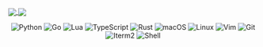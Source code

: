 <a href="https://github.com/Sonder9927/github-readme-stats">
  <img align="center" src="https://github-readme-stats.vercel.app/api?username=Sonder9927&count_private=true&show_icons=true&theme=light" />
</a>
<a href="https://github.com/anuraghazra/convoychat">
  <img align="center" src="https://github-readme-stats.vercel.app/api/top-langs/?username=Sonder9927&langs_count=8&theme=light&count_private=true&layout=compact&hide=javascript,html,css,json&card_width=230" />
</a>

<div align="center">

![Python](https://img.shields.io/badge/-Python-192133?style=flat-square&logo=python&logoColor=white)
![Go](https://img.shields.io/badge/-go-192133?style=flat-square&logo=go&logoColor=white)
![Lua](https://img.shields.io/badge/-lua-192133?style=flat-square&logo=lua&logoColor=white)
![TypeScript](https://img.shields.io/badge/-typescript-192133?style=flat-square&logo=typescript&logoColor=white)
![Rust](https://img.shields.io/badge/-rust-192133?style=flat-square&logo=rust&logoColor=white)
![macOS](https://img.shields.io/badge/-MacOS-192133?style=flat-square&logo=macos&logoColor=white)
![Linux](https://img.shields.io/badge/-Linux-192133?style=flat-square&logo=Linux&logoColor=white)
![Vim](https://img.shields.io/badge/-Vim-192133?style=flat-square&logo=vim&logoColor=white)
![Git](https://img.shields.io/badge/-Git-192133?style=flat-square&logo=git&logoColor=white)
![Iterm2](https://img.shields.io/badge/-Iterm2-192133?style=flat-square&logo=Iterm2&logoColor=white)
![Shell](https://img.shields.io/badge/-shell-192133?style=flat-square&logo=shell&logoColor=white)
  
</div>
